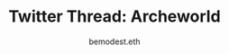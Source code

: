 ---
layout: post
title:  "Twitter Thread: Archeworld"
author: "bemodest.eth"
categories: threads
tags: [gamimg, threads]
image: ../assets/img/0507_1.png
link: 'https://twitter.com/BeModestDotEth/status/1522637081561890817'
---